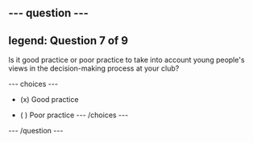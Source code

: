 --- question ---
---
legend: Question 7 of 9
---

Is it good practice or poor practice to take into account young people's views in the decision-making process at your club?

--- choices ---
- (x) Good practice

- ( ) Poor practice
--- /choices ---

--- /question ---
